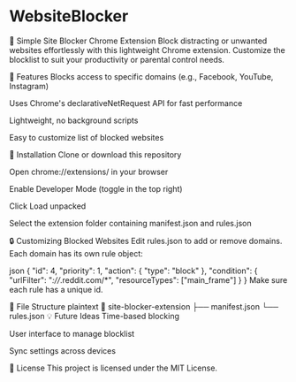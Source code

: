 # WebsiteBlocker

📛 Simple Site Blocker Chrome Extension
Block distracting or unwanted websites effortlessly with this lightweight Chrome extension. Customize the blocklist to suit your productivity or parental control needs.

🚀 Features
Blocks access to specific domains (e.g., Facebook, YouTube, Instagram)

Uses Chrome's declarativeNetRequest API for fast performance

Lightweight, no background scripts

Easy to customize list of blocked websites

🧱 Installation
Clone or download this repository

Open chrome://extensions/ in your browser

Enable Developer Mode (toggle in the top right)

Click Load unpacked

Select the extension folder containing manifest.json and rules.json

🔒 Customizing Blocked Websites
Edit rules.json to add or remove domains. Each domain has its own rule object:

json
{
  "id": 4,
  "priority": 1,
  "action": { "type": "block" },
  "condition": {
    "urlFilter": "*://*.reddit.com/*",
    "resourceTypes": ["main_frame"]
  }
}
Make sure each rule has a unique id.

📁 File Structure
plaintext
📂 site-blocker-extension
├── manifest.json
└── rules.json
💡 Future Ideas
Time-based blocking

User interface to manage blocklist

Sync settings across devices

📄 License
This project is licensed under the MIT License.
